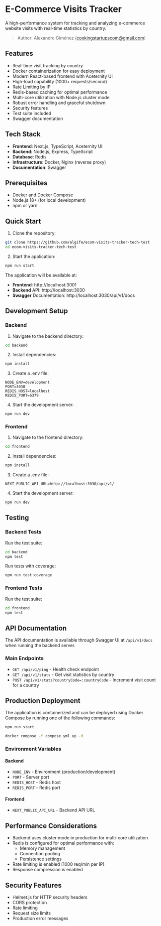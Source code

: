 # E-Commerce Visits Tracker

A high-performance system for tracking and analyzing e-commerce website visits with real-time statistics by country.

> Author: Alexandre Giménez (cookingstartupscom@gmail.com)

## Features

- Real-time visit tracking by country
- Docker containerization for easy deployment
- Modern React-based frontend with Aceternity UI
- High-load capability (1000+ requests/second)
- Rate Limiting by IP
- Redis-based caching for optimal performance
- Multi-core utilization with Node.js cluster mode
- Robust error handling and graceful shutdown
- Security features
- Test suite included
- Swagger documentation

## Tech Stack

- **Frontend**: Next.js, TypeScript, Aceternity UI
- **Backend**: Node.js, Express, TypeScript
- **Database**: Redis
- **Infrastructure**: Docker, Nginx (reverse proxy)
- **Documentation**: Swagger

## Prerequisites

- Docker and Docker Compose
- Node.js 18+ (for local development)
- npm or yarn

## Quick Start

1. Clone the repository:
```bash
git clone https://github.com/algife/ecom-visits-tracker-tech-test
cd ecom-visits-tracker-tech-test
```

2. Start the application:
```bash
npm run start
```

The application will be available at:
- **Frontend**: http://localhost:3001
- **Backend** API: http://localhost:3030
- **Swagger** Documentation: http://localhost:3030/api/v1/docs

## Development Setup

### Backend

1. Navigate to the backend directory:
```bash
cd backend
```

2. Install dependencies:
```bash
npm install
```

3. Create a .env file:
```env
NODE_ENV=development
PORT=3030
REDIS_HOST=localhost
REDIS_PORT=6379
```

4. Start the development server:
```bash
npm run dev
```

### Frontend

1. Navigate to the frontend directory:
```bash
cd frontend
```

2. Install dependencies:
```bash
npm install
```

3. Create a .env file:
```env
NEXT_PUBLIC_API_URL=http://localhost:3030/api/v1/
```

4. Start the development server:
```bash
npm run dev
```

## Testing

### Backend Tests

Run the test suite:
```bash
cd backend
npm test
```

Run tests with coverage:
```bash
npm run test:coverage
```

### Frontend Tests

Run the test suite:
```bash
cd frontend
npm test
```

## API Documentation

The API documentation is available through Swagger UI at `/api/v1/docs` when running the backend server.

### Main Endpoints

- `GET /api/v1/ping` - Health check endpoint
- `GET /api/v1/stats` - Get visit statistics by country
- `POST /api/v1/stats?countryCode=:countryCode` - Increment visit count for a country

## Production Deployment

The application is containerized and can be deployed using Docker Compose by running one of the following commands:

```bash
npm run start
```

```bash
docker compose -f compose.yml up -d
```

### Environment Variables

#### Backend
- `NODE_ENV` - Environment (production/development)
- `PORT` - Server port
- `REDIS_HOST` - Redis host
- `REDIS_PORT` - Redis port

#### Frontend
- `NEXT_PUBLIC_API_URL` - Backend API URL

## Performance Considerations

- Backend uses cluster mode in production for multi-core utilization
- Redis is configured for optimal performance with:
  - Memory management
  - Connection pooling
  - Persistence settings
- Rate limiting is enabled (1000 req/min per IP)
- Response compression is enabled

## Security Features

- Helmet.js for HTTP security headers
- CORS protection
- Rate limiting
- Request size limits
- Production error messages
 